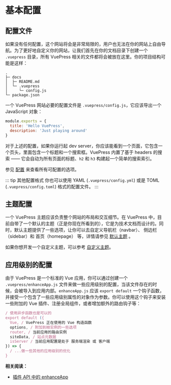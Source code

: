 # 基本配置

## 配置文件

如果没有任何配置，这个网站将会是非常局限的，用户也无法在你的网站上自由导航。为了更好地自定义你的网站，让我们首先在你的文档目录下创建一个 `.vuepress` 目录，所有 VuePress 相关的文件都将会被放在这里。你的项目结构可能是这样：

```
.
├─ docs
│  ├─ README.md
│  └─ .vuepress
│     └─ config.js
└─ package.json
```

一个 VuePress 网站必要的配置文件是 `.vuepress/config.js`，它应该导出一个 JavaScript 对象：

``` js
module.exports = {
  title: 'Hello VuePress',
  description: 'Just playing around'
}
```

对于上述的配置，如果你运行起 dev server，你应该能看到一个页面，它包含一个页头，里面包含一个标题和一个搜索框。VuePress 内置了基于 headers 的搜索 —— 它会自动为所有页面的标题、`h2` 和 `h3` 构建起一个简单的搜索索引。

参见 [配置](../config/README.md) 来查看所有可配置的选项。

::: tip 其他配置格式
你也可以使用 YAML (`.vuepress/config.yml`) 或是 TOML (`.vuepress/config.toml`) 格式的配置文件。
:::

## 主题配置

一个 VuePress 主题应该负责整个网站的布局和交互细节。在 VuePress 中，目前自带了一个默认的主题（正是你现在所看到的），它是为技术文档而设计的。同时，默认主题提供了一些选项，让你可以去自定义导航栏（navbar）、 侧边栏（sidebar）和 首页（homepage） 等，详情请参见 [默认主题](../theme/default-theme-config.md) 。

如果你想开发一个自定义主题，可以参考 [自定义主题](../theme/README.md)。

## 应用级别的配置

由于 VuePress 是一个标准的 Vue 应用，你可以通过创建一个 `.vuepress/enhanceApp.js` 文件来做一些应用级别的配置，当该文件存在的时候，会被导入到应用内部。`enhanceApp.js` 应该 `export default` 一个钩子函数，并接受一个包含了一些应用级别属性的对象作为参数。你可以使用这个钩子来安装一些附加的 Vue 插件、注册全局组件，或者增加额外的路由钩子等：

``` js
/ 使用异步函数也是可以的
export default ({
  Vue, / VuePress 正在使用的 Vue 构造函数
  options, / 附加到根实例的一些选项
  router, / 当前应用的路由实例
  siteData, / 站点元数据
  isServer / 当前应用配置是处于 服务端渲染 或 客户端
}) => {
  / ...做一些其他的应用级别的优化
}
```

**相关阅读：**

- [插件 API 中的 enhanceApp](../plugin/option-api.md#enhanceappfiles)
